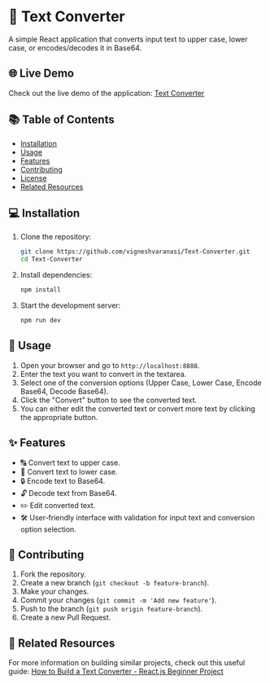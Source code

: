 # 📝 Text Converter

A simple React application that converts input text to upper case, lower case, or encodes/decodes it in Base64.

## 🌐 Live Demo

Check out the live demo of the application: [Text Converter](https://text-converter-reactjs.netlify.app/)

## 📚 Table of Contents

- [Installation](#installation)
- [Usage](#usage)
- [Features](#features)
- [Contributing](#contributing)
- [License](#license)
- [Related Resources](#related-resources)

## 💻 Installation

1. Clone the repository:
    ```bash
    git clone https://github.com/vigneshvaranasi/Text-Converter.git
    cd Text-Converter
    ```

2. Install dependencies:
    ```bash
    npm install
    ```

3. Start the development server:
    ```bash
    npm run dev
    ```

## 🚀 Usage

1. Open your browser and go to `http://localhost:8888`.
2. Enter the text you want to convert in the textarea.
3. Select one of the conversion options (Upper Case, Lower Case, Encode Base64, Decode Base64).
4. Click the "Convert" button to see the converted text.
5. You can either edit the converted text or convert more text by clicking the appropriate button.

## ✨ Features

- 🔠 Convert text to upper case.
- 🔡 Convert text to lower case.
- 🔒 Encode text to Base64.
- 🔓 Decode text from Base64.
- ✏️ Edit converted text.
- 🛠️ User-friendly interface with validation for input text and conversion option selection.

## 🤝 Contributing

1. Fork the repository.
2. Create a new branch (`git checkout -b feature-branch`).
3. Make your changes.
4. Commit your changes (`git commit -m 'Add new feature'`).
5. Push to the branch (`git push origin feature-branch`).
6. Create a new Pull Request.


## 🔗 Related Resources

For more information on building similar projects, check out this useful guide: [How to Build a Text Converter - React.js Beginner Project](https://devtools.tech/questions/s/how-to-build-a-text-converter-or-frontend-coding-challenge-or-react-js-or-beginner---qid---OX4jbE2JFb2DS5mO8Vu7)
